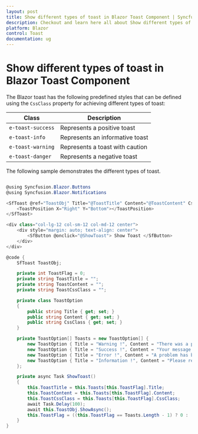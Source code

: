 ```yaml
---
layout: post
title: Show different types of toast in Blazor Toast Component | Syncfusion
description: Checkout and learn here all about Show different types of toast in Syncfusion Blazor Toast component and more.
platform: Blazor
control: Toast
documentation: ug
---
```


# Show different types of toast in Blazor Toast Component

The Blazor toast has the following predefined styles that can be defined using the `CssClass` property for achieving different types of toast:

| Class | Description |
| -------- | -------- |
| `e-toast-success` | Represents a positive toast |
| `e-toast-info` | Represents an informative toast |
| `e-toast-warning` | Represents a toast with caution |
| `e-toast-danger` | Represents a negative toast |

The following sample demonstrates the different types of toast.

```csharp

@using Syncfusion.Blazor.Buttons
@using Syncfusion.Blazor.Notifications

<SfToast @ref="ToastObj" Title="@ToastTitle" Content="@ToastContent" CssClass="@ToastCssClass">
    <ToastPosition X="Right" Y="Bottom"></ToastPosition>
</SfToast>

<div class="col-lg-12 col-sm-12 col-md-12 center">
    <div style="margin: auto; text-align: center">
        <SfButton @onclick="@ShowToast"> Show Toast </SfButton>
    </div>
</div>

@code {
    SfToast ToastObj;

    private int ToastFlag = 0;
    private string ToastTitle = "";
    private string ToastContent = "";
    private string ToastCssClass = "";

    private class ToastOption
    {
        public string Title { get; set; }
        public string Content { get; set; }
        public string CssClass { get; set; }
    }

    private ToastOption[] Toasts = new ToastOption[] {
        new ToastOption { Title = "Warning !", Content = "There was a problem with your network connection.", CssClass = "e-toast-warning" },
        new ToastOption { Title = "Success !", Content = "Your message has been sent successfully.", CssClass = "e-toast-success" },
        new ToastOption { Title = "Error !", Content = "A problem has been occurred while submitting your data.", CssClass = "e-toast-danger" },
        new ToastOption { Title = "Information !", Content = "Please read the comments carefully.", CssClass = "e-toast-info" }
    };

    private async Task ShowToast()
    {
        this.ToastTitle = this.Toasts[this.ToastFlag].Title;
        this.ToastContent = this.Toasts[this.ToastFlag].Content;
        this.ToastCssClass = this.Toasts[this.ToastFlag].CssClass;
        await Task.Delay(100);
        await this.ToastObj.ShowAsync();
        this.ToastFlag = ((this.ToastFlag == Toasts.Length - 1) ? 0 : (this.ToastFlag + 1));
    }
}

```